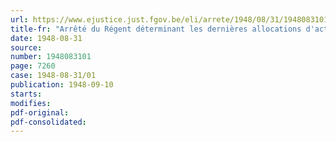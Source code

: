 ```yaml
---
url: https://www.ejustice.just.fgov.be/eli/arrete/1948/08/31/1948083101/justel
title-fr: "Arrêté du Régent déterminant les dernières allocations d'activité entrant en ligne de compte pour le calcul de la pension d'ancienneté de certains ouvriers militaires"
date: 1948-08-31
source:
number: 1948083101
page: 7260
case: 1948-08-31/01
publication: 1948-09-10
starts:
modifies:
pdf-original:
pdf-consolidated:
---
```


